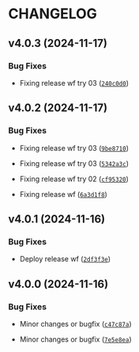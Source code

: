 # CHANGELOG


## v4.0.3 (2024-11-17)

### Bug Fixes

- Fixing release wf try 03
  ([`240c0d0`](https://github.com/yvlasov/mipt-demo/commit/240c0d032f5990bfbbdf65260313efa06dc6e0d6))


## v4.0.2 (2024-11-17)

### Bug Fixes

- Fixing release wf try 03
  ([`9be8710`](https://github.com/yvlasov/mipt-demo/commit/9be87104ea409d3ec1fce79e78650da259d72c3c))

- Fixing release wf try 03
  ([`5342a3c`](https://github.com/yvlasov/mipt-demo/commit/5342a3c850edcb27754dfb4ce2f75f0fb96b55bf))

- Fixing release wf try 02
  ([`cf95320`](https://github.com/yvlasov/mipt-demo/commit/cf95320c946147b93a8b128240b3f5376f17e694))

- Fixing release wf
  ([`6a3d1f8`](https://github.com/yvlasov/mipt-demo/commit/6a3d1f875d3f63486e206fa5cc286b6991691dce))


## v4.0.1 (2024-11-16)

### Bug Fixes

- Deploy release wf
  ([`2df3f3e`](https://github.com/yvlasov/mipt-demo/commit/2df3f3e1d7c95c600e3d89cdeda9f04fdee4f263))


## v4.0.0 (2024-11-16)

### Bug Fixes

- Minor changes or bugfix
  ([`c47c87a`](https://github.com/yvlasov/mipt-demo/commit/c47c87aa12a023032246d365c362aa5fad84a2b3))

- Minor changes or bugfix
  ([`7e5e8ea`](https://github.com/yvlasov/mipt-demo/commit/7e5e8ea76be4555785a4c0cb7fb0f149db9d8bdf))
